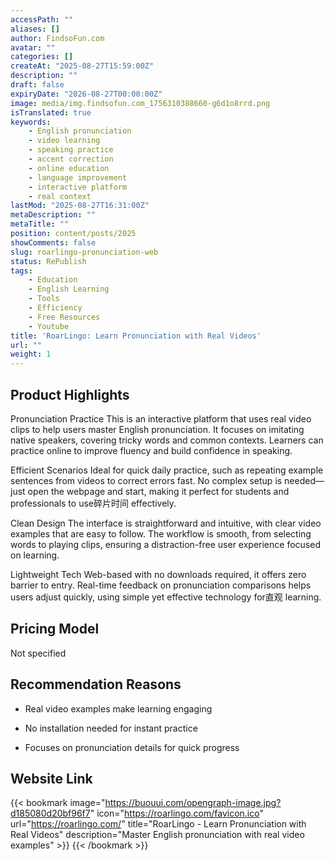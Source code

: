 ```yaml
---
accessPath: ""
aliases: []
author: FindsoFun.com
avatar: ""
categories: []
createAt: "2025-08-27T15:59:00Z"
description: ""
draft: false
expiryDate: "2026-08-27T00:00:00Z"
image: media/img.findsofun.com_1756310388660-g6d1o8rrd.png
isTranslated: true
keywords:
    - English pronunciation
    - video learning
    - speaking practice
    - accent correction
    - online education
    - language improvement
    - interactive platform
    - real context
lastMod: "2025-08-27T16:31:00Z"
metaDescription: ""
metaTitle: ""
position: content/posts/2025
showComments: false
slug: roarlingo-pronunciation-web
status: RePublish
tags:
    - Education
    - English Learning
    - Tools
    - Efficiency
    - Free Resources
    - Youtube
title: 'RoarLingo: Learn Pronunciation with Real Videos'
url: ""
weight: 1
---
```

## Product Highlights
Pronunciation Practice
This is an interactive platform that uses real video clips to help users master English pronunciation. It focuses on imitating native speakers, covering tricky words and common contexts. Learners can practice online to improve fluency and build confidence in speaking.

Efficient Scenarios
Ideal for quick daily practice, such as repeating example sentences from videos to correct errors fast. No complex setup is needed—just open the webpage and start, making it perfect for students and professionals to use碎片时间 effectively.

Clean Design
The interface is straightforward and intuitive, with clear video examples that are easy to follow. The workflow is smooth, from selecting words to playing clips, ensuring a distraction-free user experience focused on learning.

Lightweight Tech
Web-based with no downloads required, it offers zero barrier to entry. Real-time feedback on pronunciation comparisons helps users adjust quickly, using simple yet effective technology for直观 learning.

## Pricing Model
<!--more-->Not specified

## Recommendation Reasons
- Real video examples make learning engaging

- No installation needed for instant practice

- Focuses on pronunciation details for quick progress

## Website Link
{{< bookmark image="https://buouui.com/opengraph-image.jpg?d185080d20bf96f7" icon="https://roarlingo.com/favicon.ico" url="https://roarlingo.com/" title="RoarLingo - Learn Pronunciation with Real Videos" description="Master English pronunciation with real video examples" >}}
{{< /bookmark >}}

